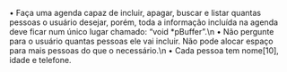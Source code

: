 • Faça uma agenda capaz de incluir, apagar, buscar e listar
quantas pessoas o usuário desejar, porém, toda a informação
incluída na agenda deve ficar num único lugar chamado: “void
*pBuffer”.\n
• Não pergunte para o usuário quantas pessoas ele vai incluir.
Não pode alocar espaço para mais pessoas do que o
necessário.\n
• Cada pessoa tem nome[10], idade e telefone.

